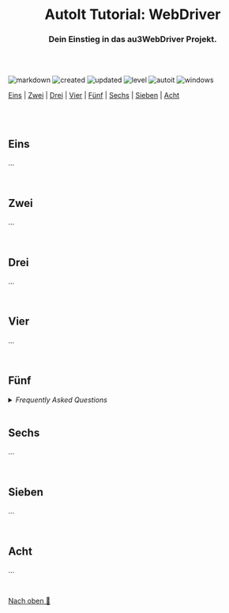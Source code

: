 <h1 align="center">AutoIt Tutorial: WebDriver</h1>
<h3 align="center">Dein Einstieg in das au3WebDriver Projekt.</h3>

<br>
<br>

![markdown](https://img.shields.io/badge/Markdown-Tutorial-E34F26.svg?style=flat-square&logo=markdown&logoColor=E34F26)
![created](https://img.shields.io/badge/Erstellt-20.12.2022-E535AB.svg?style=flat-square&logo=quip&logoColor=E535AB)
![updated](https://img.shields.io/badge/Aktualisiert-20.12.2022-3C873A.svg?style=flat-square&logo=quip&logoColor=3C873A)
![level](https://img.shields.io/badge/Level-Beginner-F0DB4F.svg?style=flat-square&logo=swarm&logoColor=F0DB4F)
![autoit](https://img.shields.io/badge/Sprache-AutoIt-61DBFB.svg?style=flat-square&logo=autodesk&logoColor=61DBFB)
![windows](https://img.shields.io/badge/OS-Windows-6569B0.svg?style=flat-square&logo=windows&logoColor=6569B0)

[Eins](#eins) | [Zwei](#zwei) | [Drei](#drei) | [Vier](#view) | [Fünf](#fünf) | [Sechs](#sechs) | [Sieben](#sieben) | [Acht](#acht)

<br>
<br>

## Eins

...

<br>

## Zwei

...

<br>

## Drei

...

<br>

## Vier

...

<br>

## Fünf

<details>
<summary><i>Frequently Asked Questions</i></summary><br>

  <details>
  <summary><code>1. How to [...]</code></summary><p>

  **Q:** Is there a frequently asked question already?<br>
  **A:** No, not yet.

  <br></p></details>

  <details>
  <summary><code>2. How to [...]</code></summary><p>

  **Q:** [...]?<br>
  **A:** [...].

  <br></p></details>

</details>

<br>

## Sechs

...

<br>

## Sieben

...

<br>

## Acht

...

<br>

[Nach oben 🔼](#)
